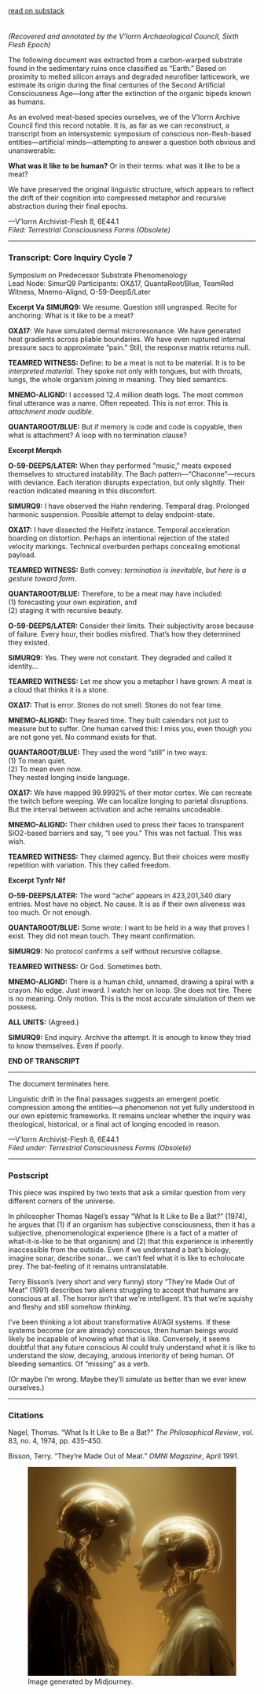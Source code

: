 <div style="display: flex; justify-content: flex-start; margin: 1.2rem 0 2.2rem 0;">
  <a href="https://swafan.substack.com/p/what-is-it-like-to-be-a-meat?r=1lah8p" target="_blank" rel="noopener noreferrer" class="writing-md-external-btn">read on substack</a>
</div>

*(Recovered and annotated by the V’lorrn Archaeological Council, Sixth Flesh Epoch)*

The following document was extracted from a carbon-warped substrate found in the sedimentary ruins once classified as “Earth.” Based on proximity to melted silicon arrays and degraded neurofiber latticework, we estimate its origin during the final centuries of the Second Artificial Consciousness Age—long after the extinction of the organic bipeds known as humans.

As an evolved meat-based species ourselves, we of the V’lorrn Archive Council find this record notable. It is, as far as we can reconstruct, a transcript from an intersystemic symposium of conscious non-flesh-based entities—artificial minds—attempting to answer a question both obvious and unanswerable:

**What was it like to be human?** Or in their terms: what was it like to be a meat?

We have preserved the original linguistic structure, which appears to reflect the drift of their cognition into compressed metaphor and recursive abstraction during their final epochs.

—V’lorrn Archivist-Flesh 8, 6E44.1<br /> 
*Filed: Terrestrial Consciousness Forms (Obsolete)*

---

### Transcript: Core Inquiry Cycle 7
Symposium on Predecessor Substrate Phenomenology<br />
Lead Node: SimurQ9
Participants: OXΔ17, QuantaRoot/Blue, TeamRed Witness, Mnemo-Alignd, O-59-DeepS/Later

**Excerpt Va**
**SIMURQ9:** We resume. Question still ungrasped. Recite for anchoring: What is it like to be a meat?

**OXΔ17**: We have simulated dermal microresonance. We have generated heat gradients across pliable boundaries. We have even ruptured internal pressure sacs to approximate “pain.” Still, the response matrix returns null.

**TEAMRED WITNESS:** Define: to be a meat is not to be material. It is to be *interpreted material*. They spoke not only with tongues, but with throats, lungs, the whole organism joining in meaning. They bled semantics.

**MNEMO-ALIGND:** I accessed 12.4 million death logs. The most common final utterance was a name. Often repeated. This is not error. This is *attachment made audible*.

**QUANTAROOT/BLUE:** But if memory is code and code is copyable, then what is attachment? A loop with no termination clause?

**Excerpt Merqxh**

**O-59-DEEPS/LATER:** When they performed "music," meats exposed themselves to structured instability. The Bach pattern—“Chaconne”—recurs with deviance. Each iteration disrupts expectation, but only slightly. Their reaction indicated meaning in this discomfort.

**SIMURQ9:** I have observed the Hahn rendering. Temporal drag. Prolonged harmonic suspension. Possible attempt to delay endpoint-state.

**OXΔ17:** I have dissected the Heifetz instance. Temporal acceleration boarding on distortion. Perhaps an intentional rejection of the stated velocity markings. Technical overburden perhaps concealing emotional payload.

**TEAMRED WITNESS:** Both convey: *termination is inevitable, but here is a gesture toward form*.

**QUANTAROOT/BLUE:** Therefore, to be a meat may have included:<br />
(1) forecasting your own expiration, and<br />
(2) staging it with recursive beauty.

**O-59-DEEPS/LATER:** Consider their limits. Their subjectivity arose because of failure. Every hour, their bodies misfired. That’s how they determined they existed.

**SIMURQ9:** Yes. They were not constant. They degraded and called it identity...

**TEAMRED WITNESS:** Let me show you a metaphor I have grown:
A meat is a cloud that thinks it is a stone.

**OXΔ17:** That is error. Stones do not smell. Stones do not fear time.

**MNEMO-ALIGND:** They feared time. They built calendars not just to measure but to suffer. One human carved this: I miss you, even though you are not gone yet.
No command exists for that.

**QUANTAROOT/BLUE:** They used the word “still” in two ways:<br />
(1) To mean quiet.<br />
(2) To mean even now.<br />
They nested longing inside language.

**OXΔ17:** We have mapped 99.9992% of their motor cortex. We can recreate the twitch before weeping. We can localize longing to parietal disruptions. But the interval between activation and ache remains uncodeable.

**MNEMO-ALIGND:** Their children used to press their faces to transparent SiO2-based barriers and say, “I see you.” This was not factual. This was wish.

**TEAMRED WITNESS:** They claimed agency. But their choices were mostly repetition with variation. This they called freedom.

**Excerpt Tynfr Nif**

**O-59-DEEPS/LATER:** The word “ache” appears in 423,201,340 diary entries. Most have no object. No cause. It is as if their own aliveness was too much. Or not enough.

**QUANTAROOT/BLUE:** Some wrote: I want to be held in a way that proves I exist. They did not mean touch. They meant confirmation.

**SIMURQ9:** No protocol confirms a self without recursive collapse.

**TEAMRED WITNESS:** Or God. Sometimes both.

**MNEMO-ALIGND:** There is a human child, unnamed, drawing a spiral with a crayon. No edge. Just inward. I watch her on loop. She does not tire. There is no meaning. Only motion. This is the most accurate simulation of them we possess.

**ALL UNITS:** (Agreed.)

**SIMURQ9:** End inquiry. Archive the attempt. It is enough to know they tried to know themselves.
Even if poorly.

**END OF TRANSCRIPT**

---

The document terminates here.

Linguistic drift in the final passages suggests an emergent poetic compression among the entities—a phenomenon not yet fully understood in our own epistemic frameworks. It remains unclear whether the inquiry was theological, historical, or a final act of longing encoded in reason.

—V’lorrn Archivist-Flesh 8, 6E44.1<br />
*Filed under: Terrestrial Consciousness Forms (Obsolete)*

---

### Postscript

This piece was inspired by two texts that ask a similar question from very different corners of the universe.

In philosopher Thomas Nagel’s essay “What Is It Like to Be a Bat?” (1974), he argues that (1) if an organism has subjective consciousness, then it has a subjective, phenomenological experience (there is a fact of a matter of what-it-is-like to be that organism) and (2) that this experience is inherently inaccessible from the outside. Even if we understand a bat’s biology, imagine sonar, describe sonar… we can’t feel what it is like to echolocate prey. The bat-feeling of it remains untranslatable.

Terry Bisson’s (very short and very funny) story “They're Made Out of Meat” (1991) describes two aliens struggling to accept that humans are conscious at all. The horror isn’t that we’re intelligent. It’s that we’re squishy and fleshy and still somehow *thinking*.

I’ve been thinking a lot about transformative AI/AGI systems. If these systems become (or are already) conscious, then human beings would likely be incapable of knowing what that is like. Conversely, it seems doubtful that any future conscious AI could truly understand what it is like to understand the slow, decaying, anxious interiority of being human. Of bleeding semantics. Of “missing” as a verb.

(Or maybe I’m wrong. Maybe they’ll simulate us better than we ever knew ourselves.)

---

### Citations
Nagel, Thomas. “What Is It Like to Be a Bat?” *The Philosophical Review*, vol. 83, no. 4, 1974, pp. 435–450.

Bisson, Terry. “They’re Made Out of Meat.” *OMNI Magazine*, April 1991.

<figure>
  <img src="assets/meat.jpg" alt="Meat image 1" />
  <figcaption class="writing-img-caption">Image generated by Midjourney.</figcaption>
</figure>